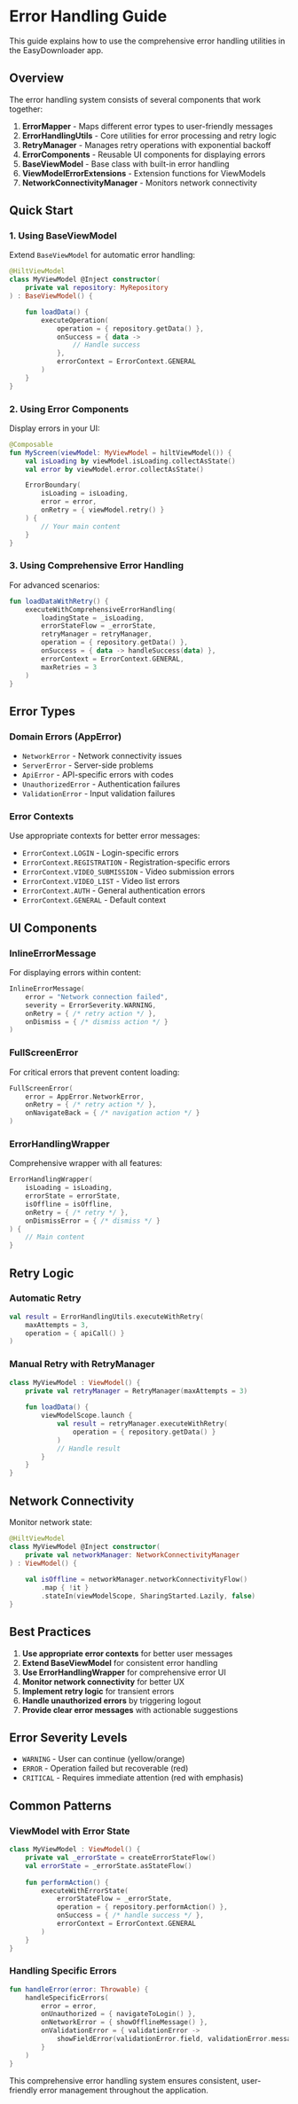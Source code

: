 # Error Handling Guide

This guide explains how to use the comprehensive error handling utilities in the EasyDownloader app.

## Overview

The error handling system consists of several components that work together:

1. **ErrorMapper** - Maps different error types to user-friendly messages
2. **ErrorHandlingUtils** - Core utilities for error processing and retry logic
3. **RetryManager** - Manages retry operations with exponential backoff
4. **ErrorComponents** - Reusable UI components for displaying errors
5. **BaseViewModel** - Base class with built-in error handling
6. **ViewModelErrorExtensions** - Extension functions for ViewModels
7. **NetworkConnectivityManager** - Monitors network connectivity

## Quick Start

### 1. Using BaseViewModel

Extend `BaseViewModel` for automatic error handling:

```kotlin
@HiltViewModel
class MyViewModel @Inject constructor(
    private val repository: MyRepository
) : BaseViewModel() {

    fun loadData() {
        executeOperation(
            operation = { repository.getData() },
            onSuccess = { data ->
                // Handle success
            },
            errorContext = ErrorContext.GENERAL
        )
    }
}
```

### 2. Using Error Components

Display errors in your UI:

```kotlin
@Composable
fun MyScreen(viewModel: MyViewModel = hiltViewModel()) {
    val isLoading by viewModel.isLoading.collectAsState()
    val error by viewModel.error.collectAsState()

    ErrorBoundary(
        isLoading = isLoading,
        error = error,
        onRetry = { viewModel.retry() }
    ) {
        // Your main content
    }
}
```

### 3. Using Comprehensive Error Handling

For advanced scenarios:

```kotlin
fun loadDataWithRetry() {
    executeWithComprehensiveErrorHandling(
        loadingState = _isLoading,
        errorStateFlow = _errorState,
        retryManager = retryManager,
        operation = { repository.getData() },
        onSuccess = { data -> handleSuccess(data) },
        errorContext = ErrorContext.GENERAL,
        maxRetries = 3
    )
}
```

## Error Types

### Domain Errors (AppError)

- `NetworkError` - Network connectivity issues
- `ServerError` - Server-side problems
- `ApiError` - API-specific errors with codes
- `UnauthorizedError` - Authentication failures
- `ValidationError` - Input validation failures

### Error Contexts

Use appropriate contexts for better error messages:

- `ErrorContext.LOGIN` - Login-specific errors
- `ErrorContext.REGISTRATION` - Registration-specific errors
- `ErrorContext.VIDEO_SUBMISSION` - Video submission errors
- `ErrorContext.VIDEO_LIST` - Video list errors
- `ErrorContext.AUTH` - General authentication errors
- `ErrorContext.GENERAL` - Default context

## UI Components

### InlineErrorMessage

For displaying errors within content:

```kotlin
InlineErrorMessage(
    error = "Network connection failed",
    severity = ErrorSeverity.WARNING,
    onRetry = { /* retry action */ },
    onDismiss = { /* dismiss action */ }
)
```

### FullScreenError

For critical errors that prevent content loading:

```kotlin
FullScreenError(
    error = AppError.NetworkError,
    onRetry = { /* retry action */ },
    onNavigateBack = { /* navigation action */ }
)
```

### ErrorHandlingWrapper

Comprehensive wrapper with all features:

```kotlin
ErrorHandlingWrapper(
    isLoading = isLoading,
    errorState = errorState,
    isOffline = isOffline,
    onRetry = { /* retry */ },
    onDismissError = { /* dismiss */ }
) {
    // Main content
}
```

## Retry Logic

### Automatic Retry

```kotlin
val result = ErrorHandlingUtils.executeWithRetry(
    maxAttempts = 3,
    operation = { apiCall() }
)
```

### Manual Retry with RetryManager

```kotlin
class MyViewModel : ViewModel() {
    private val retryManager = RetryManager(maxAttempts = 3)
    
    fun loadData() {
        viewModelScope.launch {
            val result = retryManager.executeWithRetry(
                operation = { repository.getData() }
            )
            // Handle result
        }
    }
}
```

## Network Connectivity

Monitor network state:

```kotlin
@HiltViewModel
class MyViewModel @Inject constructor(
    private val networkManager: NetworkConnectivityManager
) : ViewModel() {
    
    val isOffline = networkManager.networkConnectivityFlow()
        .map { !it }
        .stateIn(viewModelScope, SharingStarted.Lazily, false)
}
```

## Best Practices

1. **Use appropriate error contexts** for better user messages
2. **Extend BaseViewModel** for consistent error handling
3. **Use ErrorHandlingWrapper** for comprehensive error UI
4. **Monitor network connectivity** for better UX
5. **Implement retry logic** for transient errors
6. **Handle unauthorized errors** by triggering logout
7. **Provide clear error messages** with actionable suggestions

## Error Severity Levels

- `WARNING` - User can continue (yellow/orange)
- `ERROR` - Operation failed but recoverable (red)
- `CRITICAL` - Requires immediate attention (red with emphasis)

## Common Patterns

### ViewModel with Error State

```kotlin
class MyViewModel : ViewModel() {
    private val _errorState = createErrorStateFlow()
    val errorState = _errorState.asStateFlow()
    
    fun performAction() {
        executeWithErrorState(
            errorStateFlow = _errorState,
            operation = { repository.performAction() },
            onSuccess = { /* handle success */ },
            errorContext = ErrorContext.GENERAL
        )
    }
}
```

### Handling Specific Errors

```kotlin
fun handleError(error: Throwable) {
    handleSpecificErrors(
        error = error,
        onUnauthorized = { navigateToLogin() },
        onNetworkError = { showOfflineMessage() },
        onValidationError = { validationError ->
            showFieldError(validationError.field, validationError.message)
        }
    )
}
```

This comprehensive error handling system ensures consistent, user-friendly error management throughout the application.